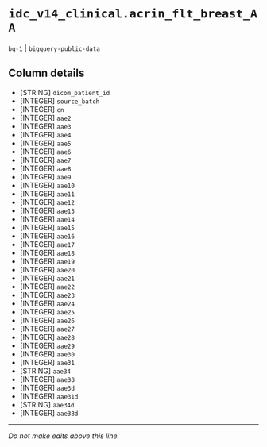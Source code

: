 # `idc_v14_clinical.acrin_flt_breast_AA`
`bq-1` | `bigquery-public-data`

## Column details
* [STRING]    `dicom_patient_id`
* [INTEGER]   `source_batch`
* [INTEGER]   `cn`
* [INTEGER]   `aae2`
* [INTEGER]   `aae3`
* [INTEGER]   `aae4`
* [INTEGER]   `aae5`
* [INTEGER]   `aae6`
* [INTEGER]   `aae7`
* [INTEGER]   `aae8`
* [INTEGER]   `aae9`
* [INTEGER]   `aae10`
* [INTEGER]   `aae11`
* [INTEGER]   `aae12`
* [INTEGER]   `aae13`
* [INTEGER]   `aae14`
* [INTEGER]   `aae15`
* [INTEGER]   `aae16`
* [INTEGER]   `aae17`
* [INTEGER]   `aae18`
* [INTEGER]   `aae19`
* [INTEGER]   `aae20`
* [INTEGER]   `aae21`
* [INTEGER]   `aae22`
* [INTEGER]   `aae23`
* [INTEGER]   `aae24`
* [INTEGER]   `aae25`
* [INTEGER]   `aae26`
* [INTEGER]   `aae27`
* [INTEGER]   `aae28`
* [INTEGER]   `aae29`
* [INTEGER]   `aae30`
* [INTEGER]   `aae31`
* [STRING]    `aae34`
* [INTEGER]   `aae38`
* [INTEGER]   `aae3d`
* [INTEGER]   `aae31d`
* [STRING]    `aae34d`
* [INTEGER]   `aae38d`

-------------------------------------------------------------------------------
*Do not make edits above this line.*
